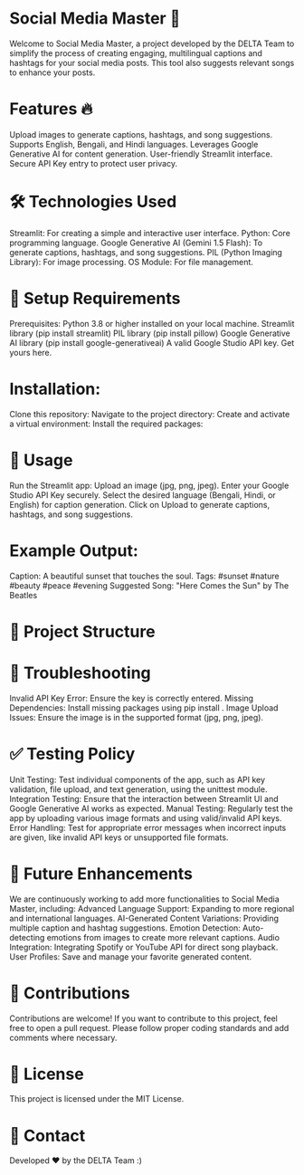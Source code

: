 # Social Media Master 📸
Welcome to Social Media Master, a project developed by the DELTA Team to simplify the process of creating engaging, multilingual captions and hashtags for your social media posts. This tool also suggests relevant songs to enhance your posts.

# Features 🔥
Upload images to generate captions, hashtags, and song suggestions.
Supports English, Bengali, and Hindi languages.
Leverages Google Generative AI for content generation.
User-friendly Streamlit interface.
Secure API Key entry to protect user privacy.

# 🛠️ Technologies Used
Streamlit: For creating a simple and interactive user interface.
Python: Core programming language.
Google Generative AI (Gemini 1.5 Flash): To generate captions, hashtags, and song suggestions.
PIL (Python Imaging Library): For image processing.
OS Module: For file management.

# 🛑 Setup Requirements
Prerequisites:
Python 3.8 or higher installed on your local machine.
Streamlit library (pip install streamlit)
PIL library (pip install pillow)
Google Generative AI library (pip install google-generativeai)
A valid Google Studio API key. Get yours here.

# Installation:
Clone this repository:
Navigate to the project directory:
Create and activate a virtual environment:
Install the required packages:

# 📝 Usage
Run the Streamlit app:
Upload an image (jpg, png, jpeg).
Enter your Google Studio API Key securely.
Select the desired language (Bengali, Hindi, or English) for caption generation.
Click on Upload to generate captions, hashtags, and song suggestions.

# Example Output:
Caption: A beautiful sunset that touches the soul.
Tags: #sunset #nature #beauty #peace #evening
Suggested Song: "Here Comes the Sun" by The Beatles

# 📁 Project Structure

# 🔧 Troubleshooting
Invalid API Key Error: Ensure the key is correctly entered.
Missing Dependencies: Install missing packages using pip install <package-name>.
Image Upload Issues: Ensure the image is in the supported format (jpg, png, jpeg).

# ✅ Testing Policy
Unit Testing: Test individual components of the app, such as API key validation, file upload, and text generation, using the unittest module.
Integration Testing: Ensure that the interaction between Streamlit UI and Google Generative AI works as expected.
Manual Testing: Regularly test the app by uploading various image formats and using valid/invalid API keys.
Error Handling: Test for appropriate error messages when incorrect inputs are given, like invalid API keys or unsupported file formats.

# 🚀 Future Enhancements
We are continuously working to add more functionalities to Social Media Master, including:
Advanced Language Support: Expanding to more regional and international languages.
AI-Generated Content Variations: Providing multiple caption and hashtag suggestions.
Emotion Detection: Auto-detecting emotions from images to create more relevant captions.
Audio Integration: Integrating Spotify or YouTube API for direct song playback.
User Profiles: Save and manage your favorite generated content.

# 📢 Contributions
Contributions are welcome! If you want to contribute to this project, feel free to open a pull request. Please follow proper coding standards and add comments where necessary.

# 📄 License
This project is licensed under the MIT License.

# 💬 Contact
Developed ❤️ by the DELTA Team :) 

